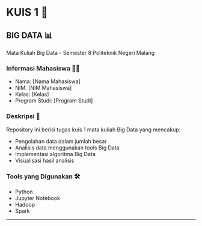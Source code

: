 # KUIS 1 🎯

## BIG DATA 📊

Mata Kuliah Big Data - Semester 8
Politeknik Negeri Malang

### Informasi Mahasiswa 👨‍🎓

- Nama: [Nama Mahasiswa]
- NIM: [NIM Mahasiswa] 
- Kelas: [Kelas]
- Program Studi: [Program Studi]

### Deskripsi 📝

Repository ini berisi tugas kuis 1 mata kuliah Big Data yang mencakup:
- Pengolahan data dalam jumlah besar
- Analisis data menggunakan tools Big Data
- Implementasi algoritma Big Data
- Visualisasi hasil analisis

### Tools yang Digunakan 🛠️
- Python
- Jupyter Notebook
- Hadoop
- Spark

---
